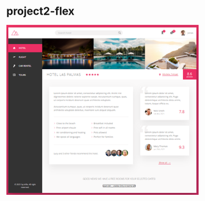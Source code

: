 # project2-flex




<img src="https://github.com/akhror-fullstack-tech/project2-flex/blob/master/overview.jpg" style="align-items: center;"/>
